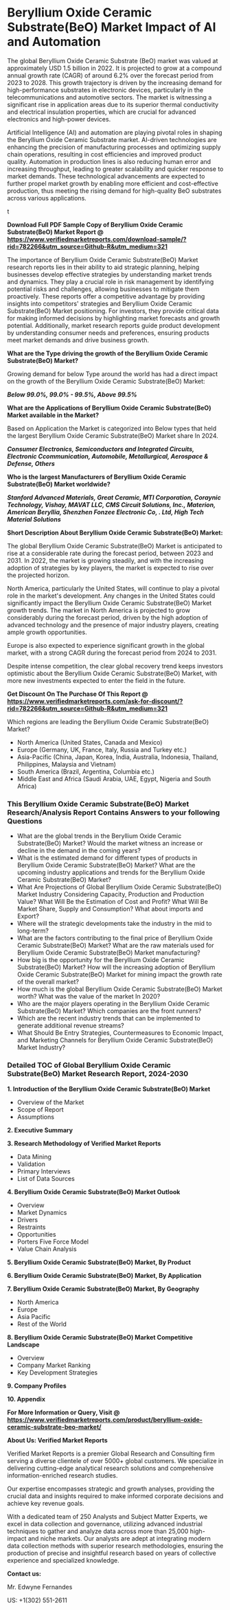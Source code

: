 <meta name="title" content="Global Beryllium Oxide Ceramic Substrate(BeO) Market Impact of AI and Automation"><meta name="description" content="The global Beryllium Oxide Ceramic Substrate (BeO) market was valued at approximately USD 1.5 billion in 2022. It is projected to grow at a compound annual growth rate"><meta name="title" content="Beryllium Oxide Ceramic Substrate(BeO) Market Size, Share, Scope, Trends, Growth, Opportunities, Analysis, Forecast"><h1>Beryllium Oxide Ceramic Substrate(BeO) Market Impact of AI and Automation</h1><p>The global Beryllium Oxide Ceramic Substrate (BeO) market was valued at approximately USD 1.5 billion in 2022. It is projected to grow at a compound annual growth rate (CAGR) of around 6.2% over the forecast period from 2023 to 2028. This growth trajectory is driven by the increasing demand for high-performance substrates in electronic devices, particularly in the telecommunications and automotive sectors. The market is witnessing a significant rise in application areas due to its superior thermal conductivity and electrical insulation properties, which are crucial for advanced electronics and high-power devices.</p><p>Artificial Intelligence (AI) and automation are playing pivotal roles in shaping the Beryllium Oxide Ceramic Substrate market. AI-driven technologies are enhancing the precision of manufacturing processes and optimizing supply chain operations, resulting in cost efficiencies and improved product quality. Automation in production lines is also reducing human error and increasing throughput, leading to greater scalability and quicker response to market demands. These technological advancements are expected to further propel market growth by enabling more efficient and cost-effective production, thus meeting the rising demand for high-quality BeO substrates across various applications.</p>t</p><p id="" class=""><strong>Download Full PDF Sample Copy of Beryllium Oxide Ceramic Substrate(BeO) Market Report @ <a href="https://www.verifiedmarketreports.com/download-sample/?rid=782266&utm_source=Github-R&utm_medium=321" target="_blank">https://www.verifiedmarketreports.com/download-sample/?rid=782266&utm_source=Github-R&utm_medium=321</a></strong></p><p>The importance of&nbsp;Beryllium Oxide Ceramic Substrate(BeO) Market research reports lies in their ability to aid strategic planning, helping businesses develop effective strategies by understanding market trends and dynamics. They play a crucial role in risk management by identifying potential risks and challenges, allowing businesses to mitigate them proactively. These reports offer a competitive advantage by providing insights into competitors' strategies and Beryllium Oxide Ceramic Substrate(BeO) Market positioning. For investors, they provide critical data for making informed decisions by highlighting market forecasts and growth potential. Additionally, market research reports guide product development by understanding consumer needs and preferences, ensuring products meet market demands and drive business growth.</p><p><strong>What are the&nbsp;Type driving the growth of the Beryllium Oxide Ceramic Substrate(BeO) Market?</strong></p><p id="" class="">Growing demand for below Type around the world has had a direct impact on the growth of the Beryllium Oxide Ceramic Substrate(BeO) Market:</p><em><strong>Below 99.0%, 99.0% - 99.5%, Above 99.5%</strong></em></p><strong>What are the&nbsp;Applications&nbsp;of Beryllium Oxide Ceramic Substrate(BeO) Market available in the Market?</strong></p><p id="" class="">Based on Application the Market is categorized into Below types that held the largest Beryllium Oxide Ceramic Substrate(BeO) Market share In 2024.</p><em><strong>Consumer Electronics, Semiconductors and Integrated Circuits, Electronic Ccommunication, Automobile, Metallurgical, Aerospace & Defense, Others</strong></em></p><strong>Who is the largest Manufacturers of Beryllium Oxide Ceramic Substrate(BeO) Market worldwide?</strong></p><p><em><strong>Stanford Advanced Materials, Great Ceramic, MTI Corporation, Coraynic Technology, Vishay, MAVAT LLC, CMS Circuit Solutions, Inc., Materion, American Beryllia, Shenzhen Fonzee Electronic Co, . Ltd, High Tech Material Solutions</strong></em></p><p id="" class=""><strong>Short Description About Beryllium Oxide Ceramic Substrate(BeO) Market:</strong></p><p>The global Beryllium Oxide Ceramic Substrate(BeO) Market is anticipated to rise at a considerable rate during the forecast period, between 2023 and 2031. In 2022, the market is growing steadily, and with the increasing adoption of strategies by key players, the market is expected to rise over the projected horizon.</p><p>North America, particularly the United States, will continue to play a pivotal role in the market's development. Any changes in the United States could significantly impact the Beryllium Oxide Ceramic Substrate(BeO) Market growth trends. The market in North America is projected to grow considerably during the forecast period, driven by the high adoption of advanced technology and the presence of major industry players, creating ample growth opportunities.</p><p>Europe is also expected to experience significant growth in the global market, with a strong CAGR during the forecast period from 2024 to 2031.</p><p>Despite intense competition, the clear global recovery trend keeps investors optimistic about the Beryllium Oxide Ceramic Substrate(BeO) Market, with more new investments expected to enter the field in the future.</p><p id="" class=""><strong>Get Discount On The Purchase Of This Report @ <a href="https://www.verifiedmarketreports.com/ask-for-discount/?rid=782266&utm_source=Github-R&utm_medium=321" target="_blank">https://www.verifiedmarketreports.com/ask-for-discount/?rid=782266&utm_source=Github-R&utm_medium=321</a></strong></p>Which regions are leading the Beryllium Oxide Ceramic Substrate(BeO) Market?</p><ul><li>North America (United States, Canada and Mexico)</li><li>Europe (Germany, UK, France, Italy, Russia and Turkey etc.)</li><li>Asia-Pacific (China, Japan, Korea, India, Australia, Indonesia, Thailand, Philippines, Malaysia and Vietnam)</li><li>South America (Brazil, Argentina, Columbia etc.)</li><li>Middle East and Africa (Saudi Arabia, UAE, Egypt, Nigeria and South Africa)</li></ul><h3 id="" class="">This Beryllium Oxide Ceramic Substrate(BeO) Market Research/Analysis Report Contains Answers to your following Questions</h3><ul><li>What are the global trends in the Beryllium Oxide Ceramic Substrate(BeO) Market? Would the market witness an increase or decline in the demand in the coming years?</li><li>What is the estimated demand for different types of products in Beryllium Oxide Ceramic Substrate(BeO) Market? What are the upcoming industry applications and trends for the Beryllium Oxide Ceramic Substrate(BeO) Market?</li><li>What Are Projections of Global Beryllium Oxide Ceramic Substrate(BeO) Market Industry Considering Capacity, Production and Production Value? What Will Be the Estimation of Cost and Profit? What Will Be Market Share, Supply and Consumption? What about imports and Export?</li><li>Where will the strategic developments take the industry in the mid to long-term?</li><li>What are the factors contributing to the final price of Beryllium Oxide Ceramic Substrate(BeO) Market? What are the raw materials used for Beryllium Oxide Ceramic Substrate(BeO) Market manufacturing?</li><li>How big is the opportunity for the Beryllium Oxide Ceramic Substrate(BeO) Market? How will the increasing adoption of Beryllium Oxide Ceramic Substrate(BeO) Market for mining impact the growth rate of the overall market?</li><li>How much is the global Beryllium Oxide Ceramic Substrate(BeO) Market worth? What was the value of the market In 2020?</li><li>Who are the major players operating in the Beryllium Oxide Ceramic Substrate(BeO) Market? Which companies are the front runners?</li><li>Which are the recent industry trends that can be implemented to generate additional revenue streams?</li><li>What Should Be Entry Strategies, Countermeasures to Economic Impact, and Marketing Channels for Beryllium Oxide Ceramic Substrate(BeO) Market Industry?</li></ul><h3 id="" class="">Detailed TOC of Global Beryllium Oxide Ceramic Substrate(BeO) Market Research Report, 2024-2030</h3><p id="" class=""><strong>1. Introduction of the Beryllium Oxide Ceramic Substrate(BeO) Market</strong></p><ul><li>Overview of the Market</li><li>Scope of Report</li><li>Assumptions</li></ul><p id="" class=""><strong>2. Executive Summary</strong></p><p id="" class=""><strong>3. Research Methodology of Verified Market Reports</strong></p><ul><li>Data Mining</li><li>Validation</li><li>Primary Interviews</li><li>List of Data Sources</li></ul><p id="" class=""><strong>4. Beryllium Oxide Ceramic Substrate(BeO) Market Outlook</strong></p><ul><li>Overview</li><li>Market Dynamics</li><li>Drivers</li><li>Restraints</li><li>Opportunities</li><li>Porters Five Force Model</li><li>Value Chain Analysis</li></ul><p id="" class=""><strong>5. Beryllium Oxide Ceramic Substrate(BeO) Market, By Product</strong></p><p id="" class=""><strong>6. Beryllium Oxide Ceramic Substrate(BeO) Market, By Application</strong></p><p id="" class=""><strong>7. Beryllium Oxide Ceramic Substrate(BeO) Market, By Geography</strong></p><ul><li>North America</li><li>Europe</li><li>Asia Pacific</li><li>Rest of the World</li></ul><p id="" class=""><strong>8. Beryllium Oxide Ceramic Substrate(BeO) Market Competitive Landscape</strong></p><ul><li>Overview</li><li>Company Market Ranking</li><li>Key Development Strategies</li></ul><p id="" class=""><strong>9. Company Profiles</strong></p><p id="" class=""><strong>10. Appendix</strong></p><p id="" class=""><strong>For More Information or Query, Visit @ <a href="https://www.verifiedmarketreports.com/product/beryllium-oxide-ceramic-substrate-beo-market/" target="_blank">https://www.verifiedmarketreports.com/product/beryllium-oxide-ceramic-substrate-beo-market/</a></strong></p><p id="" class=""><strong>About Us: Verified Market Reports</strong></p><p id="" class="">Verified Market Reports is a premier Global Research and Consulting firm serving a diverse clientele of over 5000+ global customers. We specialize in delivering cutting-edge analytical research solutions and comprehensive information-enriched research studies.</p><p id="" class="">Our expertise encompasses strategic and growth analyses, providing the crucial data and insights required to make informed corporate decisions and achieve key revenue goals.</p><p id="" class="">With a dedicated team of 250 Analysts and Subject Matter Experts, we excel in data collection and governance, utilizing advanced industrial techniques to gather and analyze data across more than 25,000 high-impact and niche markets. Our analysts are adept at integrating modern data collection methods with superior research methodologies, ensuring the production of precise and insightful research based on years of collective experience and specialized knowledge.</p><p id="" class=""><strong>Contact us:</strong></p><p id="" class="">Mr. Edwyne Fernandes</p><p id="" class="">US: +1(302) 551-2611</p>